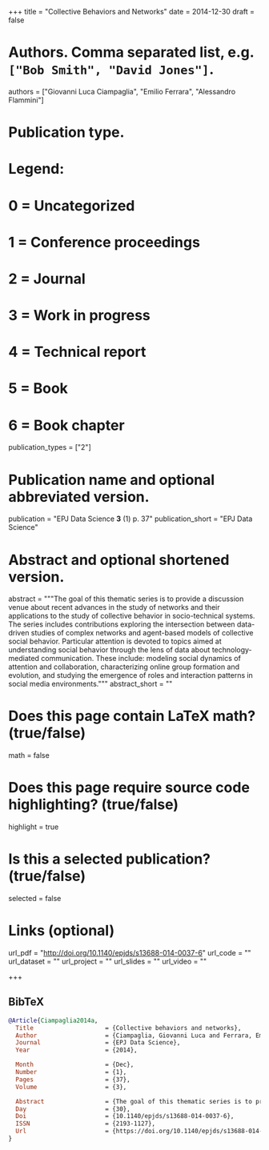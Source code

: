 +++
title = "Collective Behaviors and Networks"
date = 2014-12-30
draft = false

# Authors. Comma separated list, e.g. `["Bob Smith", "David Jones"]`.
authors = ["Giovanni Luca Ciampaglia", "Emilio Ferrara", "Alessandro Flammini"]

# Publication type.
# Legend:
# 0 = Uncategorized
# 1 = Conference proceedings
# 2 = Journal
# 3 = Work in progress
# 4 = Technical report
# 5 = Book
# 6 = Book chapter
publication_types = ["2"]

# Publication name and optional abbreviated version.
publication = "EPJ Data Science **3** (1) p. 37"
publication_short = "EPJ Data Science"

# Abstract and optional shortened version.
abstract = """The goal of this thematic series is to provide a discussion venue
about recent advances in the study of networks and their applications to the
study of collective behavior in socio-technical systems. The series includes
contributions exploring the intersection between data-driven studies of complex
networks and agent-based models of collective social behavior. Particular
attention is devoted to topics aimed at understanding social behavior through
the lens of data about technology-mediated communication. These include:
modeling social dynamics of attention and collaboration, characterizing online
group formation and evolution, and studying the emergence of roles and
interaction patterns in social media environments.""" 
abstract_short = ""

# Does this page contain LaTeX math? (true/false)
math = false

# Does this page require source code highlighting? (true/false)
highlight = true

# Is this a selected publication? (true/false)
selected = false

# Links (optional)
url_pdf = "http://doi.org/10.1140/epjds/s13688-014-0037-6"
url_code = ""
url_dataset = ""
url_project = ""
url_slides = ""
url_video = ""

+++

## BibTeX
```bibtex
@Article{Ciampaglia2014a,
  Title                    = {Collective behaviors and networks},
  Author                   = {Ciampaglia, Giovanni Luca and Ferrara, Emilio and Flammini, Alessandro},
  Journal                  = {EPJ Data Science},
  Year                     = {2014},

  Month                    = {Dec},
  Number                   = {1},
  Pages                    = {37},
  Volume                   = {3},

  Abstract                 = {The goal of this thematic series is to provide a discussion venue about recent advances in the study of networks and their applications to the study of collective behavior in socio-technical systems. The series includes contributions exploring the intersection between data-driven studies of complex networks and agent-based models of collective social behavior. Particular attention is devoted to topics aimed at understanding social behavior through the lens of data about technology-mediated communication. These include: modeling social dynamics of attention and collaboration, characterizing online group formation and evolution, and studying the emergence of roles and interaction patterns in social media environments.},
  Day                      = {30},
  Doi                      = {10.1140/epjds/s13688-014-0037-6},
  ISSN                     = {2193-1127},
  Url                      = {https://doi.org/10.1140/epjds/s13688-014-0037-6}
}
```
